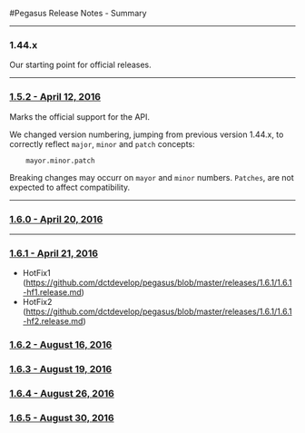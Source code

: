 #Pegasus Release Notes - Summary

----
### 1.44.x
Our starting point for official releases.

----
### [1.5.2 - April 12, 2016](https://github.com/dctdevelop/pegasus/blob/master/releases/1.5.2.release.md)
Marks the official support for the API.


We changed version numbering, jumping from previous version 1.44.x, to correctly reflect ```major```, ```minor``` and ```patch``` concepts:
```
	mayor.minor.patch
```

Breaking changes may occurr on ```mayor``` and ```minor``` numbers. ```Patches```, are not expected to affect compatibility.

---

### [1.6.0 - April 20, 2016](https://github.com/dctdevelop/pegasus/blob/master/releases/1.6.0.release.md)

---

### [1.6.1 - April 21, 2016](https://github.com/dctdevelop/pegasus/blob/master/releases/1.6.1.release.md)

- HotFix1 (https://github.com/dctdevelop/pegasus/blob/master/releases/1.6.1/1.6.1-hf1.release.md)
- HotFix2 (https://github.com/dctdevelop/pegasus/blob/master/releases/1.6.1/1.6.1-hf2.release.md)

### [1.6.2 - August 16, 2016](https://github.com/dctdevelop/pegasus/blob/master/releases/1.6.2.release.md)

### [1.6.3 - August 19, 2016](https://github.com/dctdevelop/pegasus/blob/master/releases/1.6.3.release.md)

### [1.6.4 - August 26, 2016](https://github.com/dctdevelop/pegasus/blob/master/releases/1.6.4.release.md)

### [1.6.5 - August 30, 2016](https://github.com/dctdevelop/pegasus/blob/master/releases/1.6.5.release.md)
